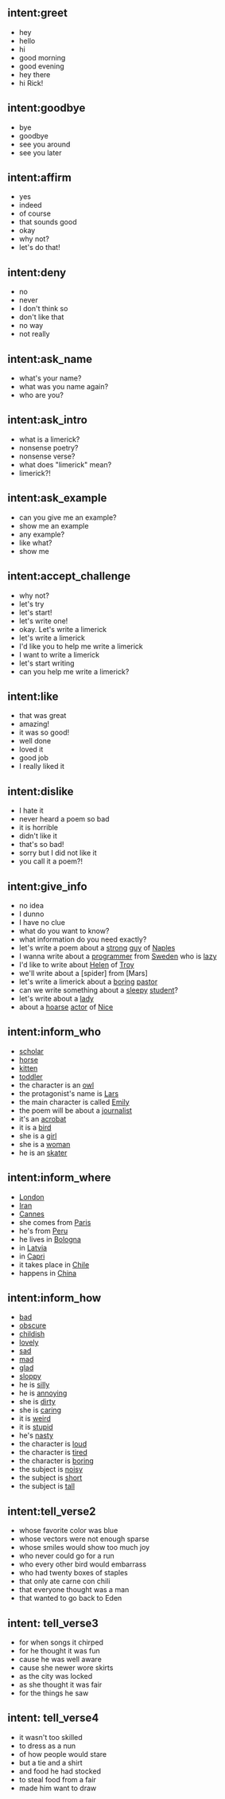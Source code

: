 ## intent:greet
- hey
- hello
- hi
- good morning
- good evening
- hey there
- hi Rick!

## intent:goodbye
- bye
- goodbye
- see you around
- see you later

## intent:affirm
- yes
- indeed
- of course
- that sounds good
- okay
- why not?
- let's do that!

## intent:deny
- no
- never
- I don't think so
- don't like that
- no way
- not really

## intent:ask_name
- what's your name?
- what was you name again?
- who are you?

## intent:ask_intro
- what is a limerick?
- nonsense poetry?
- nonsense verse?
- what does "limerick" mean?
- limerick?!

## intent:ask_example
- can you give me an example?
- show me an example
- any example?
- like what?
- show me

## intent:accept_challenge
- why not?
- let's try
- let's start!
- let's write one!
- okay. Let's write a limerick
- let's write a limerick
- I'd like you to help me write a limerick
- I want to write a limerick
- let's start writing
- can you help me write a limerick?

## intent:like
- that was great
- amazing!
- it was so good!
- well done
- loved it
- good job
- I really liked it

## intent:dislike
- I hate it
- never heard a poem so bad
- it is horrible
- didn't like it
- that's so bad!
- sorry but I did not like it
- you call it a poem?!

## intent:give_info
- no idea
- I dunno
- I have no clue
- what do you want to know?
- what information do you need exactly?
- let's write a poem about a [strong](how) [guy](who) of [Naples](where)
- I wanna write about a [programmer](who) from [Sweden](where) who is [lazy](how)
- I'd like to write about [Helen](who) of [Troy](where)
- we'll write about a [spider] from [Mars]
- let's write a limerick about a [boring](how) [pastor](who)
- can we write something about a [sleepy](how) [student](who)?
- let's write about a [lady](who)
- about a [hoarse](how) [actor](who) of [Nice](where)

## intent:inform_who
- [scholar](who)
- [horse](who)
- [kitten](who)
- [toddler](who)
- the character is an [owl](who)
- the protagonist's name is [Lars](who)
- the main character is called [Emily](who)
- the poem will be about a [journalist](who)
- it's an [acrobat](who)
- it is a [bird](who)
- she is a [girl](who)
- she is a [woman](who)
- he is an [skater](who)

## intent:inform_where
- [London](where)
- [Iran](where)
- [Cannes](where)
- she comes from [Paris](where)
- he's from [Peru](where)
- he lives in [Bologna](where)
- in [Latvia](where)
- in [Capri](where)
- it takes place in [Chile](where)
- happens in [China](where)

## intent:inform_how
- [bad](how)
- [obscure](how)
- [childish](how)
- [lovely](how)
- [sad](how)
- [mad](how)
- [glad](how)
- [sloppy](how)
- he is [silly](how)
- he is [annoying](how)
- she is [dirty](how)
- she is [caring](how)
- it is [weird](how)
- it is [stupid](how)
- he's [nasty](how)
- the character is [loud](how)
- the character is [tired](how)
- the character is [boring](how)
- the subject is [noisy](how)
- the subject is [short](how)
- the subject is [tall](how)

## intent:tell_verse2
- whose favorite color was blue
- whose vectors were not enough sparse
- whose smiles would show too much joy
- who never could go for a run
- who every other bird would embarrass
- who had twenty boxes of staples
- that only ate carne con chili
- that everyone thought was a man
- that wanted to go back to Eden

## intent: tell_verse3
- for when songs it chirped
- for he thought it was fun
- cause he was well aware
- cause she newer wore skirts
- as the city was locked
- as she thought it was fair
- for the things he saw

## intent: tell_verse4
- it wasn't too skilled
- to dress as a nun
- of how people would stare
- but a tie and a shirt
- and food he had stocked
- to steal food from a fair
- made him want to draw
